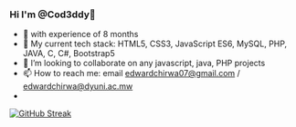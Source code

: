 ### Hi I'm @Cod3ddy👋

- 👀 with experience of 8 months
- 🌱 My current tech stack: HTML5, CSS3, JavaScript ES6, MySQL, PHP, JAVA, C, C#, Bootstrap5
- 👯 I’m looking to collaborate on any javascript, java, PHP projects
- 📫 How to reach me: email edwardchirwa07@gmail.com / edwardchirwa@dyuni.ac.mw
- 
[![GitHub Streak](https://github-readme-streak-stats.herokuapp.com?user=Cod3ddy&theme=buefy-dark)](https://git.io/streak-stats)
